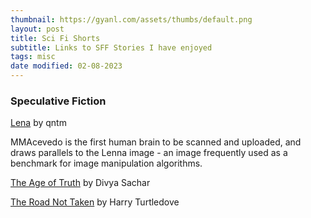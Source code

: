```yaml
---
thumbnail: https://gyanl.com/assets/thumbs/default.png
layout: post
title: Sci Fi Shorts
subtitle: Links to SFF Stories I have enjoyed
tags: misc
date modified: 02-08-2023
---
```


### Speculative Fiction

[Lena](https://qntm.org/mmacevedo) by qntm

MMAcevedo is the first human brain to be scanned and uploaded, and draws parallels to the Lenna image - an image frequently used as a benchmark for image manipulation algorithms.

[The Age of Truth](https://divyasachar.com/2010/10/21/the-age-of-truth-3/) by Divya Sachar

[The Road Not Taken](https://www.eyeofmidas.com/scifi/Turtledove_RoadNotTaken.pdf) by Harry Turtledove
